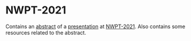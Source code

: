 # NWPT-2021
Contains an [abstract](https://github.com/timKraeuter/NWPT-2021/blob/main/abstract.pdf) of a [presentation](https://github.com/timKraeuter/NWPT-2021/blob/main/presenation.pdf) at [NWPT-2021](http://icetcs.ru.is/nwpt21/).
Also contains some resources related to the abstract.

